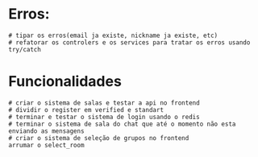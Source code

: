 # Erros:
    # tipar os erros(email ja existe, nickname ja existe, etc)
    # refatorar os controlers e os services para tratar os erros usando try/catch
    
# Funcionalidades   
    # criar o sistema de salas e testar a api no frontend
    # dividir o register em verified e standart 
    # terminar e testar o sistema de login usando o redis 
    # terminar o sistema de sala do chat que até o momento não esta enviando as mensagens
    # criar o sistema de seleção de grupos no frontend
    arrumar o select_room